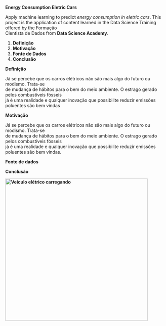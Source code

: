 
<strong>Energy Consumption Eletric Cars</strong>
	
<p> Apply machine learning to predict <em>energy consumption in eletric cars</em>.
This project is the application of content learned in the Data Science Training offered by the Formação<br>
Cientista de Dados from <strong>Data Science Academy</strong>.</p>

<ol>
	<li><strong>Definição</strong></li>
	<li><strong>Motivação</strong></li>
	<li><strong>Fonte de Dados</strong></li>
	<li><strong>Conclusão</strong></li>
</ol>

<strong>Definição</strong>
<p>Já se percebe que os carros elétricos não são mais algo do futuro ou modismo. Trata-se <br>
de mudança de hábitos para o bem do meio ambiente. O estrago gerado pelos combustíveis fósseis<br>
já é uma realidade e qualquer inovação que possibilite reduzir emissões poluentes são bem vindas</p>

<strong>Motivação</strong>
<p>Já se percebe que os carros elétricos não são mais algo do futuro ou modismo. Trata-se <br>
de mudança de hábitos para o bem do meio ambiente. O estrago gerado pelos combustíveis fósseis<br>
já é uma realidade e qualquer inovação que possibilite reduzir emissões poluentes são bem vindas.


<strong>Fonte de dados</storng>



<strong>Conclusão</strong>


<img src="projeto-01-v3.jpg" alt="Veículo elétrico carregando" width=450>







